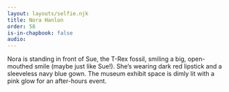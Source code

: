```yaml
---
layout: layouts/selfie.njk
title: Nora Hanlon
order: 58
is-in-chapbook: false
audio:
---
```


Nora is standing in front of Sue, the T-Rex fossil, smiling a big, open-mouthed smile (maybe just like Sue!). She’s wearing dark red lipstick and a sleeveless navy blue gown. The museum exhibit space is dimly lit with a pink glow for an after-hours event.
